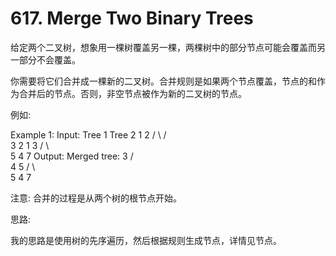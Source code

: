 # 617. Merge Two Binary Trees

给定两个二叉树，想象用一棵树覆盖另一棵，两棵树中的部分节点可能会覆盖而另一部分不会覆盖。

你需要将它们合并成一棵新的二叉树。合并规则是如果两个节点覆盖，节点的和作为合并后的节点。否则，非空节点被作为新的二叉树的节点。

例如:

Example 1:
Input:
	Tree 1                     Tree 2
          1                         2
         / \                       / \
        3   2                     1   3
       /                           \   \
      5                             4   7
Output:
Merged tree:
	     3
	    / \
	   4   5
	  / \   \
	 5   4   7

注意: 合并的过程是从两个树的根节点开始。

思路:

我的思路是使用树的先序遍历，然后根据规则生成节点，详情见节点。